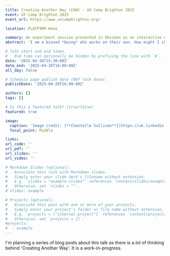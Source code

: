 ```yaml
---
title: Creating Another Way (CAW) - UX Camp Brighton 2025
event: UX Camp Brighton 2025
event_url: https://www.uxcampbrighton.org/

location: PLATF9RM Hove

summary: An experiment session presented in Obsidan as an interactive essay. 
abstract: 'I am a biased *being* who works on their own. How might I challenge my thinking? How might I continue to create innovative experiences? How might I exercise my critical thinking skills? How might I make a difference through my work? How might I use AI in responsible way?' 

# Talk start and end times.
#   End time can optionally be hidden by prefixing the line with `#`.
date: '2025-04-26T15:30:00Z'
date_end: '2025-04-26T16:00:00Z'
all_day: false

# Schedule page publish date (NOT talk date).
publishDate: '2025-04-26T16:00:00Z'

authors: [] 
tags: []

# Is this a featured talk? (true/false)
featured: true

image:
  caption: 'Image credit: [**Chantelle Sullivan**](https://uk.linkedin.com/in/heidiswigon)'
  focal_point: Middle

links: 
url_code: ''
url_pdf: ''
url_slides: ''
url_video: ''

# Markdown Slides (optional).
#   Associate this talk with Markdown slides.
#   Simply enter your slide deck's filename without extension.
#   E.g. `slides = "example-slides"` references `content/slides/example-slides.md`.
#   Otherwise, set `slides = ""`.
# slides: example

# Projects (optional).
#   Associate this post with one or more of your projects.
#   Simply enter your project's folder or file name without extension.
#   E.g. `projects = ["internal-project"]` references `content/project/deep-learning/index.md`.
#   Otherwise, set `projects = []`.
#projects:
#  - example
---
```


I'm planning a series of blog posts about this talk as there is a *lot* of thinking behind 'Creating Another Way'. It is a work-in-progress. 
